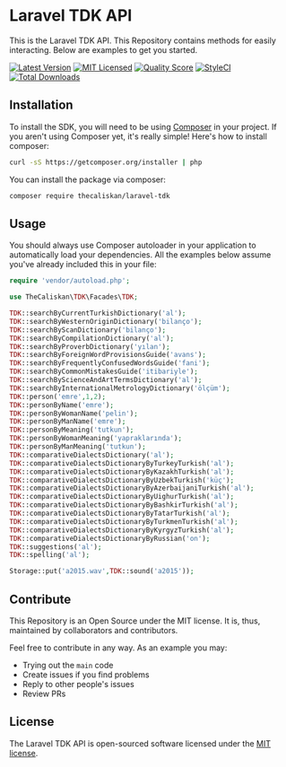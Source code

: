 # Laravel TDK API

This is the Laravel TDK API. This Repository contains methods for easily interacting. Below are examples to get you started.

[![Latest Version](https://img.shields.io/github/release/thecaliskan/laravel-tdk.svg?style=flat-square)](https://github.com/thecaliskan/laravel-tdk/releases)
[![MIT Licensed](https://img.shields.io/badge/license-MIT-brightgreen.svg?style=flat-square)](LICENSE.md)
[![Quality Score](https://img.shields.io/scrutinizer/g/thecaliskan/laravel-tdk.svg?style=flat-square)](https://scrutinizer-ci.com/g/thecaliskan/laravel-tdk)
[![StyleCI](https://styleci.io/repos/308938778/shield?branch=main)](https://styleci.io/repos/308938778)
[![Total Downloads](https://img.shields.io/packagist/dt/thecaliskan/laravel-tdk.svg?style=flat-square)](https://packagist.org/packages/thecaliskan/laravel-tdk)

## Installation

To install the SDK, you will need to be using [Composer](http://getcomposer.org/) 
in your project. 
If you aren't using Composer yet, it's really simple! Here's how to install 
composer:

```bash
curl -sS https://getcomposer.org/installer | php
```

You can install the package via composer:

```bash
composer require thecaliskan/laravel-tdk
```

## Usage

You should always use Composer autoloader in your application to automatically load
your dependencies. All the examples below assume you've already included this in your
file:

```php
require 'vendor/autoload.php';

use TheCaliskan\TDK\Facades\TDK;

TDK::searchByCurrentTurkishDictionary('al');
TDK::searchByWesternOriginDictionary('bilanço');
TDK::searchByScanDictionary('bilanço');
TDK::searchByCompilationDictionary('al');
TDK::searchByProverbDictionary('yılan');
TDK::searchByForeignWordProvisionsGuide('avans');
TDK::searchByFrequentlyConfusedWordsGuide('fani');
TDK::searchByCommonMistakesGuide('itibariyle');
TDK::searchByScienceAndArtTermsDictionary('al');
TDK::searchByInternationalMetrologyDictionary('ölçüm');
TDK::person('emre',1,2);
TDK::personByName('emre');
TDK::personByWomanName('pelin');
TDK::personByManName('emre');
TDK::personByMeaning('tutkun');
TDK::personByWomanMeaning('yapraklarında');
TDK::personByManMeaning('tutkun');
TDK::comparativeDialectsDictionary('al');
TDK::comparativeDialectsDictionaryByTurkeyTurkish('al');
TDK::comparativeDialectsDictionaryByKazakhTurkish('al');
TDK::comparativeDialectsDictionaryByUzbekTurkish('küç');
TDK::comparativeDialectsDictionaryByAzerbaijaniTurkish('al');
TDK::comparativeDialectsDictionaryByUighurTurkish('al');
TDK::comparativeDialectsDictionaryByBashkirTurkish('al');
TDK::comparativeDialectsDictionaryByTatarTurkish('al');
TDK::comparativeDialectsDictionaryByTurkmenTurkish('al');
TDK::comparativeDialectsDictionaryByKyrgyzTurkish('al');
TDK::comparativeDialectsDictionaryByRussian('on');
TDK::suggestions('al');
TDK::spelling('al');

Storage::put('a2015.wav',TDK::sound('a2015'));

```

## Contribute

This Repository is an Open Source under the MIT license. It is, thus, maintained by collaborators and contributors.

Feel free to contribute in any way. As an example you may: 
* Trying out the `main` code
* Create issues if you find problems
* Reply to other people's issues
* Review PRs



## License

The Laravel TDK API is open-sourced software licensed under the [MIT license](https://opensource.org/licenses/MIT).
